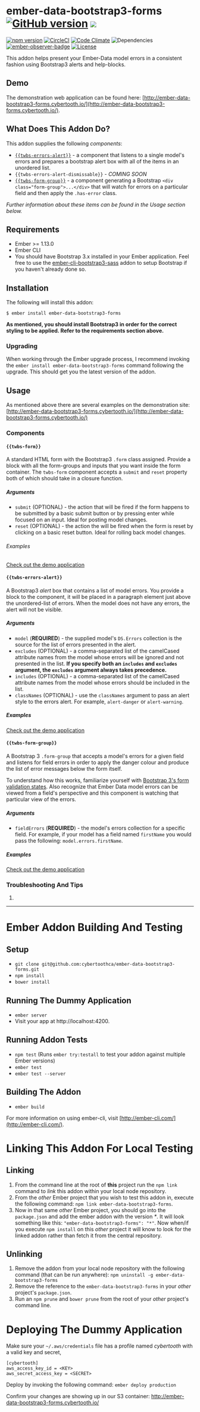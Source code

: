 # ember-data-bootstrap3-forms [![GitHub version](http://badge.fury.io/gh/cybertoothca%2Fember-data-bootstrap3-forms.svg)](http://badge.fury.io/gh/cybertoothca%2Fember-data-bootstrap3-forms) ![](http://embadge.io/v1/badge.svg?start=1.13.0)

[![npm version](http://badge.fury.io/js/ember-data-bootstrap3-forms.svg)](http://badge.fury.io/js/ember-data-bootstrap3-forms) [![CircleCI](http://circleci.com/gh/cybertoothca/ember-data-bootstrap3-forms.svg?style=shield)](http://circleci.com/gh/cybertoothca/ember-data-bootstrap3-forms) [![Code Climate](http://codeclimate.com/github/cybertoothca/ember-data-bootstrap3-forms/badges/gpa.svg)](http://codeclimate.com/github/cybertoothca/ember-data-bootstrap3-forms) ![Dependencies](http://david-dm.org/cybertoothca/ember-data-bootstrap3-forms.svg) [![ember-observer-badge](http://emberobserver.com/badges/ember-data-bootstrap3-forms.svg)](http://emberobserver.com/addons/ember-data-bootstrap3-forms) [![License](http://img.shields.io/npm/l/ember-data-bootstrap3-forms.svg)](LICENSE.md)

This addon helps present your Ember-Data model errors in a consistent fashion using Bootstrap3 alerts and help-blocks.

## Demo

The demonstration web application can be found here:
[http://ember-data-bootstrap3-forms.cybertooth.io/](http://ember-data-bootstrap3-forms.cybertooth.io/). 

## What Does This Addon Do?

This addon supplies the following _components_:

* [`{{twbs-errors-alert}}`](#twbs-errors-alert) - a component that listens to a single model's errors and prepares a bootstrap alert box
with all of the items in an unordered list.
* `{{twbs-errors-alert-dismissable}}` - _COMING SOON_
* [`{{twbs-form-group}}`](#twbs-form-group) - a component generating a Bootstrap `<div class="form-group">...</div>` that will watch
for errors on a particular field and then apply the `.has-error` class.

_Further information about these items can be found in the Usage section below._

## Requirements

* Ember >= 1.13.0
* Ember CLI
* You should have Bootstrap 3.x installed in your Ember application.  Feel free to use the
  [ember-cli-bootstrap3-sass](http://emberobserver.com/addons/ember-cli-bootstrap3-sass)
  addon to setup Bootstrap if you haven't already done so.

## Installation

The following will install this addon:

    $ ember install ember-data-bootstrap3-forms

**As mentioned, you should install Bootstrap3 in order for the correct styling to be applied.  Refer to the 
requirements section above.**

### Upgrading

When working through the Ember upgrade process, I recommend
invoking the `ember install ember-data-bootstrap3-forms` command following the upgrade.  This should get you 
the latest version of the addon.

## Usage

As mentioned above there are several examples on the demonstration site:
[http://ember-data-bootstrap3-forms.cybertooth.io/](http://ember-data-bootstrap3-forms.cybertooth.io/)

### Components

#### `{{twbs-form}}`

A standard HTML form with the Bootstrap3 `.form` class assigned.  Provide a block
with all the form-groups and inputs that you want inside the form container.  The
`twbs-form` component accepts a `submit` and `reset` property both of which
should take in a closure function.

##### Arguments

* `submit` (OPTIONAL) - the action that will be fired if the form happens to
be submitted by a basic submit button or by pressing enter while focused on
an input.  Ideal for posting model changes.
* `reset` (OPTIONAL) - the action the will be fired when the form is reset by 
clicking on a basic reset button.  Ideal for rolling back model changes.

###### Examples

[Check out the demo application](http://ember-data-bootstrap3-forms.cybertooth.io/)    

#### `{{twbs-errors-alert}}`

A Bootstrap3 _alert_ box that contains a list of model errors.  You provide a block to the component, it will be
placed in a paragraph element just above the unordered-list of errors.  When the model does not have any errors, 
the alert will not be visible. 

##### Arguments

* `model` (**REQUIRED**) - the supplied model's `DS.Errors` collection is the source for the list of errors presented
in the alert.
* `excludes` (OPTIONAL) - a comma-separated list of the camelCased attribute names from the model whose errors
will be ignored and not presented in the list.  **If you specify both an `includes` and `excludes` argument, the 
`excludes` argument always takes precedence.**
* `includes` (OPTIONAL) - a comma-separated list of the camelCased attribute names from the model whose errors
should be included in the list.
* `classNames` (OPTIONAL) - use the `classNames` argument to pass an alert style to the errors alert.  For example,
`alert-danger` or `alert-warning`.

##### Examples

[Check out the demo application](http://ember-data-bootstrap3-forms.cybertooth.io/)

#### `{{twbs-form-group}}`

A Bootstrap 3 `.form-group` that accepts a model's errors for a given field
and listens for field errors in order to apply the danger colour and produce
the list of error messages below the form itself.

To understand how this works, familiarize yourself with [Bootstrap 3's form validation
states](http://getbootstrap.com/css/#forms-control-validation).  Also recognize
that Ember Data model errors can be viewed from a field's perspective and this
component is watching that particular view of the errors.

##### Arguments

* `fieldErrors` (**REQUIRED**) - the model's errors collection for a specific
field.  For example, if your model has a field named `firstName` you would pass
the following: `model.errors.firstName`.

##### Examples

[Check out the demo application](http://ember-data-bootstrap3-forms.cybertooth.io/)

### Troubleshooting And Tips

1.

---

# Ember Addon Building And Testing

## Setup

* `git clone git@github.com:cybertoothca/ember-data-bootstrap3-forms.git`
* `npm install`
* `bower install`

## Running The Dummy Application

* `ember server`
* Visit your app at http://localhost:4200.

## Running Addon Tests

* `npm test` (Runs `ember try:testall` to test your addon against multiple Ember versions)
* `ember test`
* `ember test --server`

## Building The Addon

* `ember build`

For more information on using ember-cli, visit [http://ember-cli.com/](http://ember-cli.com/).

# Linking This Addon For Local Testing

## Linking

1. From the command line at the root of __this__ project run the
`npm link` command to _link_ this addon within your local
node repository.
1. From the _other_ Ember project that you wish to test this addon
in, execute the following command:
`npm link ember-data-bootstrap3-forms`.
1. Now in that same _other_ Ember project, you should go into the
`package.json` and add the ember addon with the version _*_.  It will
look something like this: `"ember-data-bootstrap3-forms": "*"`.  Now
when/if you execute `npm install` on this _other_ project it
will know to look for the linked addon rather than fetch it from
the central repository.

## Unlinking

1. Remove the addon from your local node repository with the following
command (that can be run anywhere):
`npm uninstall -g ember-data-bootstrap3-forms`
1. Remove the reference to the `ember-data-bootstrap3-forms`
in your _other_ project's `package.json`.
1. Run an `npm prune` and `bower prune` from the root of your _other_ project's command line.

# Deploying The Dummy Application

Make sure your `~/.aws/credentials` file has a profile named _cybertooth_ 
with a valid key and secret,

    [cybertooth]
    aws_access_key_id = <KEY>
    aws_secret_access_key = <SECRET>

Deploy by invoking the following command: `ember deploy production`

Confirm your changes are showing up in our S3 container: http://ember-data-bootstrap3-forms.cybertooth.io/
